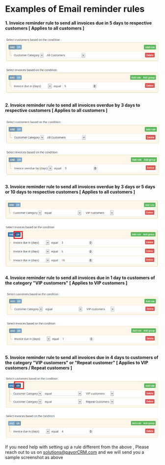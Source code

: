 # Examples of Email reminder rules

#### 1. **Invoice reminder rule to send all invoices due in 5 days to respective customers \[ Applies to all customers \]**

![](../.gitbook/assets/invoice-due-in-5-days.PNG)

### 

#### 2. Invoice reminder rule to send all invoices overdue by 3 days to respective customers **\[ Applies to all customers \]**

![](../.gitbook/assets/invoice-over-due-by-3-days.PNG)

### 

#### 3. Invoice reminder rule to send all invoices overdue by 3 days or 5 days or 10 days  to respective customers **\[ Applies to all customers \]**

![Note : Please ensure that &quot;OR&quot; condition is selected in this case](../.gitbook/assets/invoice-due-in-3-_5_10-_-or-highlighted.PNG)

### 

#### 4. Invoice reminder rule to send all invoices due in 1 day to customers of the category "VIP customers" **\[ Applies to VIP customers \]**

![](../.gitbook/assets/image%20%2821%29.png)

### 

#### 5. Invoice reminder rule to send all invoices due in 4 days to customers of the category "VIP customers"  or "Repeat customer" **\[ Applies to VIP customers / Repeat customers \]**

![Note : Please ensure that &quot;OR&quot; condition is selected in this case](../.gitbook/assets/invoice-due-in-4-days-to-vip-_-repeat-_-or-highlighted.png)

If you need help with setting up a rule different from the above , Please reach out to us on solutions@payorCRM.com and we will send you a sample screenshot as above

